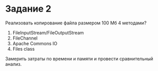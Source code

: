 # Задание 2
Реализовать копирование файла размером 100 Мб 4 методами?
1. FileInputStream/FileOutputStream
2. FileChannel
3. Apache Commons IO
4. Files class

Замерить затраты по времени и памяти и провести сравнительный анализ.
